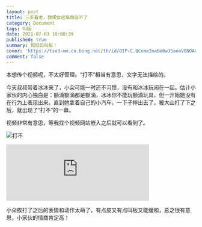 ```yaml
---
layout: post
title: 三岁看老，我闺女这情商低不了
category: Document
tags: 叫板
date: 2021-07-03 10:08:39
published: true
summary: 和妈妈叫板！
cover: 'https://tse3-mm.cn.bing.net/th/id/OIP-C.QCeme2naBe0wJSaonV0NQAHaKe?pid=ImgDet&rs=1'
comment: false
---
```


本想传个视频呢，不太好管理。“打不”相当有意思，文字无法描绘的。

今天叔叔带着冰冰来了，小朵可能一时还不习惯，没有和冰冰玩闹在一起。估计小家伙的内心独白是：额滴额滴都是额滴，冰冰你不能玩额滴玩具，但一开始她没有在行为上表现出来。直到她拿着自己的小汽车，一下子摔出去了，被大山打了下之后，就出现了“打不”的一幕。

视频非常有意思，等我找个视频网站嵌入之后就可以看到了。


<!--
<video controls="controls" poster="http://ci.xiaohongshu.com/spectrum/95cddff7af08ccd008bb7aa56316d1baec66cb7d" width="380px">
    <source src="http://v.xiaohongshu.com/01e217026f63cad2018370037f29e20adf_259.mp4?sign=9f23c641b48b73f09a24bca9262fedaa&t=6218fd00" type="video/mp4">
</video>
-->

![打不](//ci.xiaohongshu.com/spectrum/95cddff7af08ccd008bb7aa56316d1baec66cb7d)

<iframe id="video" width='380px' src='https://player.youku.com/embed/XNTg0NTA0Nzc2NA==' frameborder=0></iframe>


小朵挨打了之后的表情和动作太萌了，有点皮又有点叫板又能缓和，总之很有意思，小家伙的情商肯定高！
